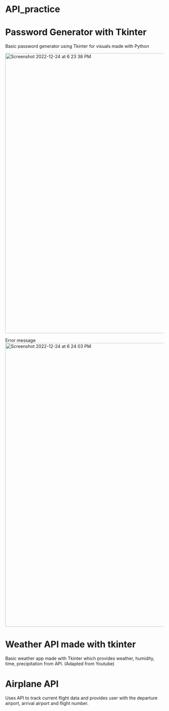 # API_practice

# Password Generator with Tkinter

Basic password generator using Tkinter for visuals made with Python

<img width="891" alt="Screenshot 2022-12-24 at 6 23 38 PM" src="https://user-images.githubusercontent.com/95165049/209453170-099328a9-ea95-4263-bed1-36204b759328.png">

Error message
<img width="903" alt="Screenshot 2022-12-24 at 6 24 03 PM" src="https://user-images.githubusercontent.com/95165049/209453174-ffa5339f-5019-4c86-8f56-e028c29e300a.png">

# Weather API made with tkinter

Basic weather app made with Tkinter which provides weather, humidity, time, precipitation from API. (Adapted from Youtube)

# Airplane API 

Uses API to track current flight data and provides user with the departure airport, arrival airport and flight number. 
